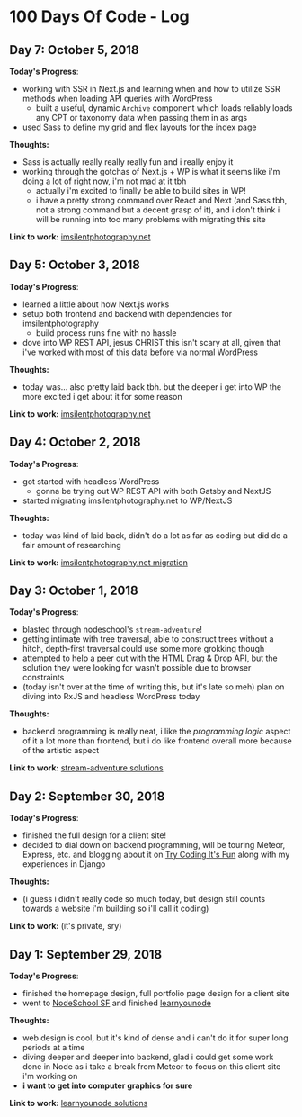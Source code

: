 # 100 Days Of Code - Log

## Day 7: October 5, 2018

**Today's Progress**:

- working with SSR in Next.js and learning when and how to utilize SSR methods when loading API queries with WordPress
  - built a useful, dynamic `Archive` component which loads reliably loads any CPT or taxonomy data when passing them in as args
- used Sass to define my grid and flex layouts for the index page

**Thoughts:**

- Sass is actually really really really fun and i really enjoy it
- working through the gotchas of Next.js + WP is what it seems like i'm doing a lot of right now, i'm not mad at it tbh
  - actually i'm excited to finally be able to build sites in WP!
  - i have a pretty strong command over React and Next (and Sass tbh, not a strong command but a decent grasp of it), and i don't think i will be running into too many problems with migrating this site

**Link to work:** [imsilentphotography.net](https://github.com/radotreyes/im-silent-photography)

## Day 5: October 3, 2018

**Today's Progress**:

- learned a little about how Next.js works
- setup both frontend and backend with dependencies for imsilentphotography
  - build process runs fine with no hassle
- dove into WP REST API, jesus CHRIST this isn't scary at all, given that i've worked with most of this data before via normal WordPress

**Thoughts:**

- today was... also pretty laid back tbh. but the deeper i get into WP the more excited i get about it for some reason

**Link to work:** [imsilentphotography.net](https://github.com/radotreyes/im-silent-photography)

## Day 4: October 2, 2018

**Today's Progress**:

- got started with headless WordPress
  - gonna be trying out WP REST API with both Gatsby and NextJS
- started migrating imsilentphotography.net to WP/NextJS

**Thoughts:**

- today was kind of laid back, didn't do a lot as far as coding but did do a fair amount of researching

**Link to work:** [imsilentphotography.net migration](https://github.com/radotreyes/im-silent-photography)

## Day 3: October 1, 2018

**Today's Progress**:

- blasted through nodeschool's `stream-adventure`!
- getting intimate with tree traversal, able to construct trees without a hitch, depth-first traversal could use some more grokking though
- attempted to help a peer out with the HTML Drag & Drop API, but the solution they were looking for wasn't possible due to browser constraints
- (today isn't over at the time of writing this, but it's late so meh) plan on diving into RxJS and headless WordPress today

**Thoughts:**

- backend programming is really neat, i like the _programming logic_ aspect of it a lot more than frontend, but i do like frontend overall more because of the artistic aspect

**Link to work:** [stream-adventure solutions](https://github.com/radotreyes/learnyounode)

## Day 2: September 30, 2018

**Today's Progress**:

- finished the full design for a client site!
- decided to dial down on backend programming, will be touring Meteor, Express, etc. and blogging about it on [Try Coding It's Fun](https://trycodingitsfun.com) along with my experiences in Django

**Thoughts:**

- (i guess i didn't really code so much today, but design still counts towards a website i'm building so i'll call it coding)

**Link to work:** (it's private, sry)

## Day 1: September 29, 2018

**Today's Progress**:

- finished the homepage design, full portfolio page design for a client site
- went to [NodeSchool SF](https://twitter.com/nodeschoolsf) and finished [learnyounode](https://www.github.com/workshopper/learnyounode)

**Thoughts:**

- web design is cool, but it's kind of dense and i can't do it for super long periods at a time
- diving deeper and deeper into backend, glad i could get some work done in Node as i take a break from Meteor to focus on this client site i'm working on
- **i want to get into computer graphics for sure**

**Link to work:** [learnyounode solutions](https://github.com/radotreyes/learnyounode)
